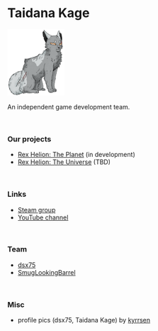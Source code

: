 # Taidana Kage

![Taidana Kage](img/taidana-kage-150.png)

An independent game development team.

<br>

### Our projects

- [Rex Helion: The Planet](https://taidanakage.github.io/RexHelion/) (in development)
- [Rex Helion: The Universe](https://taidanakage.github.io/RexHelion2/) (TBD)

<br>

### Links

- [Steam group](https://steamcommunity.com/groups/TaidanaKage)
- [YouTube channel](https://www.youtube.com/channel/UC4yk3UF3tJcJIN2ptavI1hA)

<br>

### Team

- [dsx75](https://steamcommunity.com/id/dsx75)
- [SmugLookingBarrel](https://steamcommunity.com/id/smugbarrel)

<br>

### Misc

- profile pics (dsx75, Taidana Kage) by [kyrrsen](https://www.deviantart.com/kyrrsen)

<br>
<br>
<br>
